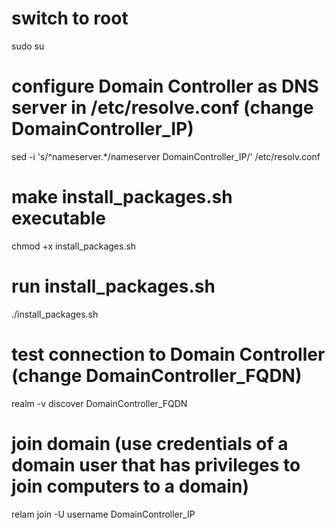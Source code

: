 # switch to root
sudo su

# configure Domain Controller as DNS server in /etc/resolve.conf (change DomainController_IP)
sed -i 's/^nameserver.*/nameserver DomainController_IP/' /etc/resolv.conf

# make install_packages.sh executable
chmod +x install_packages.sh

# run install_packages.sh
./install_packages.sh

# test connection to Domain Controller (change DomainController_FQDN)
realm -v discover DomainController_FQDN

# join domain (use credentials of a domain user that has privileges to join computers to a domain)
relam join -U username DomainController_IP